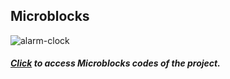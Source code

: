 ## Microblocks

![alarm-clock](https://user-images.githubusercontent.com/112697142/189045944-ed33d0a5-4f47-4fb4-877f-07f66cd5db76.PNG)

##### [Click](https://microblocks.fun/run/microblocks.html#project=projectName%20%27Termometre%27%0A%0Amodule%20main%0Aauthor%20unknown%0Aversion%201%200%20%0Adescription%20%27%27%0Avariables%20temperature%20%0A%0Ascript%20161%20104%20%7B%0AwhenStarted%0AOLEDInit_I2C%20%27OLED_0.96in%27%20%273C%27%200%20false%0Aforever%20%7B%0A%20%20OLEDwrite%20%27Temperature%3A%27%2015%2010%20false%0A%20%20OLEDwrite%20%28%27%5Bdata%3Ajoin%5D%27%20%28pb_temperature%29%20%27%27%29%2055%2030%20false%0A%20%20OLEDwrite%20%27degree%27%2040%2050%20false%0A%7D%0A%7D%0A%0A%0Amodule%20DHT%20Input%0Aauthor%20MicroBlocks%0Aversion%201%201%20%0Atags%20sensor%20dht11%20dht22%20temperature%20humidity%20%0Adescription%20%27Support%20for%20the%20DHT11%20and%20DHT22%20environmental%20sensors.%20These%20sensors%20provide%20temperature%20and%20humidity%20readings.%27%0Avariables%20_dht_temperature%20_dht_humidity%20_dhtData%20_dhtLastReadTime%20%0A%0A%09spec%20%27r%27%20%27temperature_DHT11%27%20%27temperature%20%28Celsius%29%20DHT11%20pin%20_%27%20%27auto%27%204%0A%09spec%20%27r%27%20%27humidity_DHT11%27%20%27humidity%20DHT11%20pin%20_%27%20%27auto%27%204%0A%09spec%20%27r%27%20%27temperature_DHT22%27%20%27temperature%20%28Celsius%29%20DHT22%20pin%20_%27%20%27auto%27%204%0A%09spec%20%27r%27%20%27humidity_DHT22%27%20%27humidity%20DHT22%20pin%20_%27%20%27auto%27%204%0A%09spec%20%27%20%27%20%27_dhtReadData%27%20%27_dhtReadData%20pin%20_%27%20%27auto%20any%27%204%0A%09spec%20%27r%27%20%27_dhtChecksumOkay%27%20%27_dhtChecksumOkay%27%20%27any%27%0A%09spec%20%27%20%27%20%27_dhtUpdate%27%20%27_dhtUpdate%20_%20isDHT11%20_%27%20%27auto%20bool%20any%27%204%20true%0A%09spec%20%27r%27%20%27_dhtReady%27%20%27_dhtReady%27%20%27any%27%0A%0Ato%20%27_dhtChecksumOkay%27%20%7B%0A%20%20local%20%27checksum%27%200%0A%20%20for%20i%204%20%7B%0A%20%20%20%20checksum%20%2B%3D%20%28at%20i%20_dhtData%29%0A%20%20%7D%0A%20%20checksum%20%3D%20%28checksum%20%26%20255%29%0A%20%20return%20%28checksum%20%3D%3D%20%28at%205%20_dhtData%29%29%0A%7D%0A%0Ato%20%27_dhtReadData%27%20pin%20%7B%0A%20%20comment%20%27Create%20DHT%20data%20array%20the%20first%20time%27%0A%20%20if%20%28_dhtData%20%3D%3D%200%29%20%7B%0A%20%20%20%20_dhtData%20%3D%20%28newList%205%29%0A%20%20%7D%0A%20%20comment%20%27Pull%20pin%20low%20for%20%3E18msec%20to%20request%20data%27%0A%20%20digitalWriteOp%20pin%20false%0A%20%20waitMillis%2020%0A%20%20local%20%27useDHTPrimitive%27%20%28booleanConstant%20true%29%0A%20%20if%20useDHTPrimitive%20%7B%0A%20%20%20%20result%20%3D%20%28%27%5Bsensors%3AreadDHT%5D%27%20pin%29%0A%20%20%20%20if%20%28%28booleanConstant%20false%29%20%21%3D%20result%29%20%7B%0A%20%20%20%20%20%20_dhtData%20%3D%20result%0A%20%20%20%20%7D%0A%20%20%20%20return%200%0A%20%20%7D%0A%20%20comment%20%27Read%20DHT%20start%20pulses%20%28H%20L%20H%20L%29%27%0A%20%20waitUntil%20%28digitalReadOp%20pin%29%0A%20%20waitUntil%20%28not%20%28digitalReadOp%20pin%29%29%0A%20%20waitUntil%20%28digitalReadOp%20pin%29%0A%20%20waitUntil%20%28not%20%28digitalReadOp%20pin%29%29%0A%20%20local%20%27i%27%201%0A%20%20local%20%27byte%27%200%0A%20%20local%20%27bit%27%201%0A%20%20comment%20%27Read%2040%20bits%20%285%20bytes%29%27%0A%20%20repeat%2040%20%7B%0A%20%20%20%20waitUntil%20%28digitalReadOp%20pin%29%0A%20%20%20%20local%20%27start%27%20%28microsOp%29%0A%20%20%20%20waitUntil%20%28not%20%28digitalReadOp%20pin%29%29%0A%20%20%20%20if%20%28%28%28microsOp%29%20-%20start%29%20%3E%2040%29%20%7B%0A%20%20%20%20%20%20comment%20%27Long%20pulse%20-%20append%20a%20%221%22%20bit%27%0A%20%20%20%20%20%20byte%20%2B%3D%201%0A%20%20%20%20%7D%0A%20%20%20%20if%20%28bit%20%3D%3D%208%29%20%7B%0A%20%20%20%20%20%20atPut%20i%20_dhtData%20byte%0A%20%20%20%20%20%20i%20%2B%3D%201%0A%20%20%20%20%20%20byte%20%3D%200%0A%20%20%20%20%20%20bit%20%3D%201%0A%20%20%20%20%7D%20else%20%7B%0A%20%20%20%20%20%20byte%20%3D%20%28byte%20%3C%3C%201%29%0A%20%20%20%20%20%20bit%20%2B%3D%201%0A%20%20%20%20%7D%0A%20%20%20%20waitUntil%20%28not%20%28digitalReadOp%20pin%29%29%0A%20%20%7D%0A%7D%0A%0Ato%20%27_dhtReady%27%20%7B%0A%20%20local%20%27elapsed%27%20%28%28millisOp%29%20-%20_dhtLastReadTime%29%0A%20%20return%20%28or%20%28elapsed%20%3C%200%29%20%28elapsed%20%3E%202000%29%29%0A%7D%0A%0Ato%20%27_dhtUpdate%27%20pin%20isDHT11%20%7B%0A%20%20if%20%28%27_dhtReady%27%29%20%7B%0A%20%20%20%20%27_dhtReadData%27%20pin%0A%20%20%20%20_dhtLastReadTime%20%3D%20%28millisOp%29%0A%20%20%7D%0A%20%20if%20%28%27_dhtChecksumOkay%27%29%20%7B%0A%20%20%20%20if%20isDHT11%20%7B%0A%20%20%20%20%20%20_dht_temperature%20%3D%20%28at%203%20_dhtData%29%0A%20%20%20%20%20%20_dht_humidity%20%3D%20%28at%201%20_dhtData%29%0A%20%20%20%20%7D%20else%20%7B%0A%20%20%20%20%20%20local%20%27n%27%20%28%28%28at%201%20_dhtData%29%20%2A%20256%29%20%2B%20%28at%202%20_dhtData%29%29%0A%20%20%20%20%20%20_dht_humidity%20%3D%20%28%28n%20%2B%205%29%20%2F%2010%29%0A%20%20%20%20%20%20n%20%3D%20%28%28%28%28at%203%20_dhtData%29%20%26%20127%29%20%2A%20256%29%20%2B%20%28at%204%20_dhtData%29%29%0A%20%20%20%20%20%20if%20%28%28%28at%203%20_dhtData%29%20%26%20128%29%20%21%3D%200%29%20%7B%0A%20%20%20%20%20%20%20%20n%20%3D%20%280%20-%20n%29%0A%20%20%20%20%20%20%7D%0A%20%20%20%20%20%20_dht_temperature%20%3D%20%28%28n%20%2B%205%29%20%2F%2010%29%0A%20%20%20%20%7D%0A%20%20%7D%0A%7D%0A%0Ato%20humidity_DHT11%20pin%20%7B%0A%20%20%27_dhtUpdate%27%20pin%20true%0A%20%20return%20_dht_humidity%0A%7D%0A%0Ato%20humidity_DHT22%20pin%20%7B%0A%20%20%27_dhtUpdate%27%20pin%20false%0A%20%20return%20_dht_humidity%0A%7D%0A%0Ato%20temperature_DHT11%20pin%20%7B%0A%20%20%27_dhtUpdate%27%20pin%20true%0A%20%20return%20_dht_temperature%0A%7D%0A%0Ato%20temperature_DHT22%20pin%20%7B%0A%20%20%27_dhtUpdate%27%20pin%20false%0A%20%20return%20_dht_temperature%0A%7D%0A%0A%0Amodule%20%27OLED%20Graphics%27%20Output%0Aauthor%20%27Turgut%20Guneysu%27%0Aversion%201%209%20%0Achoices%20ModeMenu%20Horizontal%20Vertical%20%0Achoices%20OnOffMenu%20On%20Off%20%0Achoices%20VideoMenu%20Inverse%20Normal%20%0Achoices%20DispTypeMenu%20%27OLED_0.96in%27%20%27OLED_2.42in%27%20%0Adescription%20%27Supports%200.96in%20and%202.42in%20OLED%20Displays%20with%20SD1306%20and%20SD1309%20chipsets.%20Comm%20mode%20is%20I2C%20or%20SPI.%0AChanges%3A%0A-%20always%20display%20buffer%0A-%20defer%20display%20updates%20block%0A-%20remove%20reveal%0A-%20switch%20to%20x%20%280-127%29%2C%20y%20%280-63%29%0A-%20Pruned%20commands%20and%20vars%0A-%20textX%20and%20textY%0A-%20Text%20at%20any%20x%20and%20y%0A-%20handles%20newLines%0A-%20removed%20dependencies%0A-%20unified%20data%20format%20for%20chars%2C%20sprites%2C%20and%20images%0A-%20image%20draw%20at%20any%20x%2Cy%0A-%20image%20draw%20bug%20fix%0A-%20stack%20overflow%20fix%0A%27%0Avariables%20OLEDReady%20OLEDi2cAddr%20_GDBuffer%20_begCol%20_begRow%20_cDecTBL%20_comma%20_cTABLE%20_comMode%20_dcPin%20_delayGDUpd%20_displayType%20_endCol%20_endRow%20_eol%20_resetPin%20_textX%20_textY%20_dataPrefix%20_byteCount%20_imgData%20_imgWidth%20_imgHeight%20%0A%0A%09spec%20%27%20%27%20%27OLEDInit_I2C%27%20%27initialize%20i2c%20_%20address%28hex%29%20_%20reset%20pin%23%20_%20flip%20_%27%20%27str.DispTypeMenu%20auto%20auto%20bool%27%20%27OLED_0.96in%27%20%273C%27%20%27-%27%20false%0A%09spec%20%27%20%27%20%27OLEDInit_SPI%27%20%27initialize%20spi%20_%20d%2Fc%20pin%23%20_%20reset%20pin%23%20_%20flip%20_%27%20%27str.DispTypeMenu%20auto%20auto%20bool%27%20%27OLED_2.42in%27%2016%208%20false%0A%09spec%20%27%20%27%20%27OLEDwrite%27%20%27write%20_%20at%20x%20_%20y%20_%20inverse%20_%27%20%27auto%20auto%20auto%20bool%27%20%27Hello%21%27%200%200%20false%0A%09spec%20%27%20%27%20%27OLEDshowGDBuffer%27%20%27show%20display%20buffer%27%0A%09spec%20%27%20%27%20%27OLEDclear%27%20%27clear%27%0A%09spec%20%27%20%27%20%27OLEDcontrast%27%20%27set%20contrast%20%281-4%29%20_%27%20%27auto%27%202%0A%09spec%20%27%20%27%20%27OLEDdrawCircle%27%20%27draw%20circle%20at%20x%20_%20y%20_%20radius%20_%20erase%20_%27%20%27auto%20auto%20auto%20bool%27%2064%2032%20%2710%27%20false%0A%09spec%20%27%20%27%20%27OLEDdrawImage%27%20%27draw%20image%20_%20at%20x%20_%20y%20_%27%20%27auto%20auto%20auto%27%200%200%200%0A%09spec%20%27%20%27%20%27OLEDdrawLine%27%20%27draw%20line%20from%20x%20_%20y%20_%20to%20x%20_%20y%20_%20erase%20_%27%20%27auto%20auto%20auto%20auto%20bool%27%200%200%20127%2063%20false%0A%09spec%20%27%20%27%20%27OLEDdrawRect%27%20%27draw%20rectangle%20x%20_%20y%20_%20w%20_%20h%20_%20erase%20_%20rounding%283-15%29%20_%27%20%27auto%20auto%20auto%20auto%20bool%20auto%27%200%200%20127%2063%20false%200%0A%09spec%20%27%20%27%20%27OLEDflip%27%20%27_flip%20display%20top%20_%27%20%27bool%27%20false%0A%09spec%20%27r%27%20%27OLEDmakeImage%27%20%27make%20image%20_%20%3A%20%27%20%27microbitDisplay%27%2033084991%0A%09spec%20%27%20%27%20%27OLEDpixel%27%20%27set%20pixel%20x%20_%20y%20_%20erase%20_%27%20%27auto%20auto%20bool%27%200%200%20false%0A%09spec%20%27%20%27%20%27OLEDsetVideo%27%20%27set%20video%20_%27%20%27str.VideoMenu%27%20%27Inverse%27%0A%09spec%20%27r%27%20%27OLEDwru%27%20%27cursor%20location%27%0A%09spec%20%27%20%27%20%27defer%20display%20updates%27%20%27defer%20display%20updates%27%0A%09spec%20%27%20%27%20%27_GDDRAMoff%27%20%27_GDDRAMoff%27%0A%09spec%20%27%20%27%20%27_GDDRAMon%27%20%27_GDDRAMon%27%0A%09spec%20%27%20%27%20%27_OLEDcursorReset%27%20%27_cursor%20reset%27%0A%09spec%20%27%20%27%20%27_OLEDsetDisplay%27%20%27_set%20display%20_%27%20%27str.OnOffMenu%27%20%27On%27%0A%09spec%20%27%20%27%20%27_OLEDreset%27%20%27_set%20reset%20Pin%23%20_%27%20%27auto%27%20%270%27%0A%09spec%20%27%20%27%20%27_SPIWriteCmd%27%20%27_SPIWriteCmd%27%0A%09spec%20%27%20%27%20%27_SPIWriteData%27%20%27_SPIWriteData%27%0A%09spec%20%27%20%27%20%27_T1%27%20%27_T1%27%0A%09spec%20%27%20%27%20%27_T2%27%20%27_T2%27%0A%09spec%20%27%20%27%20%27_T3%27%20%27_T3%27%0A%09spec%20%27r%27%20%27_cBMP%27%20%27_cBMP%20_%20InvYN%20_%27%20%27auto%20bool%27%20%27%27%20false%0A%09spec%20%27%20%27%20%27_clearDisplay%27%20%27_clearDisplay%27%0A%09spec%20%27%20%27%20%27_corner%27%20%27_corner%20_%20_%20_%20_%20_%27%20%27auto%20auto%20auto%20auto%20bool%27%20%27TL%27%2032%201%200%20true%0A%09spec%20%27r%27%20%27_dec2hex%27%20%27_dec2hex%20_%27%20%27auto%27%200%0A%09spec%20%27%20%27%20%27_initChars%27%20%27_initChars%27%0A%09spec%20%27%20%27%20%27_initCheck%27%20%27_initCheck%27%0A%09spec%20%27%20%27%20%27_initDisplayHW%27%20%27_initDisplayHW%27%0A%09spec%20%27%20%27%20%27_initLibrary%27%20%27_initLibrary%27%0A%09spec%20%27%20%27%20%27_process%20image%20data%27%20%27_process%20image%20data%20_%27%20%27auto%27%20%27%20%27%0A%09spec%20%27%20%27%20%27_sendCmd%27%20%27_sendCmd%20_%27%20%27auto%27%20%27%27%0A%09spec%20%27%20%27%20%27_verifyXY%27%20%27_verifyXY%20_%20_%27%20%27auto%20auto%27%200%200%0A%0Ato%20OLEDInit_I2C%20dispType%20i2cAddr%20resetPin%20flip%20%7B%0A%20%20comment%20%27Sets%20display%20type%20and%20interface%20and%20initializes%20HW%20settings.%0ADo%20NOT%20set%20a%20ResetPin%23%20unless%20one%20exists%20on%20the%20display%20hardware.%0ANOTE%3A%0ADisplays%20supported%3A%0A-%20OLED%200.96in%20%28SD1306%20chip%29%20and%0A-%20OLED%202.42%22%20%28SD1309%20chip%29%0ABoth%20displays%20are%20128x64%20pixels%20or%2016x8%20characters%20in%20size.%0ADisplays%20come%20in%20dual%20mode%20version%20%28i2c%20and%20spi%29%20and%20pure%20i2c.%0APure%20i2c%20models%20do%20not%20have%20a%20Reset%20pin.%0A%0Aflip%20setting%20controls%20display%20hardware%20write%20direction%3A%0A-%20false%3A%20top%20to%20bottom%0A-%20true%3A%20bottom%20to%20top%27%0A%20%20_comma%20%3D%20%28%27%5Bdata%3AunicodeString%5D%27%2044%29%0A%20%20_comMode%20%3D%20%27i2c%27%0A%20%20OLEDi2cAddr%20%3D%20%28hexToInt%20%28%27%5Bdata%3Ajoin%5D%27%20%28%27%5Bdata%3AunicodeString%5D%27%2032%29%20i2cAddr%29%29%0A%20%20if%20%28dispType%20%3D%3D%20%27OLED_0.96in%27%29%20%7B%0A%20%20%20%20_displayType%20%3D%206%0A%20%20%20%20_resetPin%20%3D%20resetPin%0A%20%20%7D%20else%20%7B%0A%20%20%20%20_displayType%20%3D%209%0A%20%20%20%20_resetPin%20%3D%20resetPin%0A%20%20%7D%0A%20%20%27_initDisplayHW%27%0A%20%20if%20flip%20%7B%0A%20%20%20%20OLEDflip%20true%0A%20%20%7D%0A%20%20%27_initLibrary%27%0A%20%20OLEDclear%0A%7D%0A%0Ato%20OLEDInit_SPI%20dispType%20dcPin%20resetPin%20flip%20%7B%0A%20%20comment%20%27Sets%20display%20type%20and%20interface%20and%20initializes%20HW%20settings.%0ASPI%20four%20wire%20in%20Mode-0%20is%20supported.%20Max%20speed%3D10000000.%0A%0ADo%20NOT%20set%20a%20ResetPin%23%20unless%20one%20exists%20on%20the%20display%20hardware.%0ANOTE%3A%0ADisplays%20supported%3A%0A-%20OLED%200.96in%20%28SD1306%20chip%29%20and%0A-%20OLED%202.42%22%20%28SD1309%20chip%29%0ABoth%20displays%20are%20128x64%20pixels%20or%2016x8%20characters%20in%20size.%0ADisplays%20come%20in%20dual%20mode%20version%20%28i2c%20and%20spi%29%20and%20pure%20i2c.%0APure%20i2c%20models%20do%20not%20have%20a%20Reset%20pin.%0Aflip%20setting%20controls%20display%20hardware%20write%20direction%3A%0A-%20false%3A%20top%20to%20bottom%0A-%20true%3A%20bottom%20to%20top%27%0A%20%20_comma%20%3D%20%28%27%5Bdata%3AunicodeString%5D%27%2044%29%0A%20%20_comMode%20%3D%20%27spi%27%0A%20%20_dcPin%20%3D%20dcPin%0A%20%20if%20%28dispType%20%3D%3D%20%27OLED_0.96in%27%29%20%7B%0A%20%20%20%20_displayType%20%3D%206%0A%20%20%20%20_resetPin%20%3D%20resetPin%0A%20%20%7D%20else%20%7B%0A%20%20%20%20_displayType%20%3D%209%0A%20%20%20%20_resetPin%20%3D%20resetPin%0A%20%20%7D%0A%20%20%27%5Bsensors%3AspiSetup%5D%27%2010000000%0A%20%20%27_initDisplayHW%27%0A%20%20if%20flip%20%7B%0A%20%20%20%20OLEDflip%20true%0A%20%20%7D%0A%20%20%27_initLibrary%27%0A%20%20OLEDclear%0A%7D%0A%0Ato%20OLEDclear%20%7B%0A%20%20comment%20%27Set%20bounds%20to%20FullScreen%20and%20CLEARs%20display%0Aand%20GDBuffer.%27%0A%20%20_GDBuffer%20%3D%20%28%27%5Bdata%3AnewByteArray%5D%27%201024%29%0A%20%20%27_initCheck%27%0A%20%20%27_OLEDcursorReset%27%0A%20%20OLEDshowGDBuffer%0A%7D%0A%0Ato%20OLEDcontrast%20contrast%20%7B%0A%20%20comment%20%27Sets%20the%20brightness%20control%20of%20the%20display%20to%20one%20of%20four%20values.%0A1%20is%20the%20least%20bright%2C%204%20is%20the%20brightest%20setting.%27%0A%20%20%27_initCheck%27%0A%20%20local%20%27cLevels%27%20%28%27%5Bdata%3AmakeList%5D%27%200%20%271F%27%20%272F%27%20%27F0%27%29%0A%20%20if%20%28and%20%28contrast%20%3E%3D%201%29%20%28contrast%20%3C%3D%204%29%29%20%7B%0A%20%20%20%20local%20%27i2cCmd%27%20%28%27%5Bdata%3Ajoin%5D%27%20%2781%27%20_comma%20%28at%20contrast%20cLevels%29%29%0A%20%20%20%20%27_sendCmd%27%20i2cCmd%0A%20%20%7D%20else%20%7B%0A%20%20%20%20sayIt%20%27Error%20in%20CONTRAST%20Level%27%0A%20%20%7D%0A%7D%0A%0Ato%20OLEDdrawCircle%20cx%20cy%20r%20erase%20%7B%0A%20%20comment%20%27Bresenham%20Circle%3A%0ADraws%20circles%2C%20even%20partially%20bigger%20than%20the%20display.%0Ax%3A%200-127%0Ay%3A%200-63%0Avoid%20plotCircle%28int%20xm%2C%20int%20ym%2C%20int%20r%29%0A%7B%0A%20%20%20int%20x%20%3D%20-r%2C%20y%20%3D%200%2C%20err%20%3D%202-2%2Ar%3B%20%2F%2A%20II.%20Quadrant%20%2A%2F%0A%20%20%20do%20%7B%0A%20%20%20%20%20%20setPixel%28xm-x%2C%20ym%2By%29%3B%20%2F%2A%20%20%20I.%20Quadrant%20%2A%2F%0A%20%20%20%20%20%20setPixel%28xm-y%2C%20ym-x%29%3B%20%2F%2A%20%20II.%20Quadrant%20%2A%2F%0A%20%20%20%20%20%20setPixel%28xm%2Bx%2C%20ym-y%29%3B%20%2F%2A%20III.%20Quadrant%20%2A%2F%0A%20%20%20%20%20%20setPixel%28xm%2By%2C%20ym%2Bx%29%3B%20%2F%2A%20%20IV.%20Quadrant%20%2A%2F%0A%20%20%20%20%20%20r%20%3D%20err%3B%0A%20%20%20%20%20%20if%20%28r%20%3C%3D%20y%29%20err%20%2B%3D%20%2B%2By%2A2%2B1%3B%20%20%20%20%20%20%20%20%20%20%20%2F%2A%20e_xy%2Be_y%20%3C%200%20%2A%2F%0A%20%20%20%20%20%20if%20%28r%20%3E%20x%20%7C%7C%20err%20%3E%20y%29%20err%20%2B%3D%20%2B%2Bx%2A2%2B1%3B%20%2F%2A%20e_xy%2Be_x%20%3E%200%20or%20no%202nd%20y-step%20%2A%2F%0A%20%20%20%7D%20while%20%28x%20%3C%200%29%3B%0A%7D%27%0A%20%20%27_initCheck%27%0A%20%20local%20%27x%27%20%28-1%20%2A%20r%29%0A%20%20local%20%27y%27%200%0A%20%20local%20%27err%27%20%282%20-%20%282%20%2A%20r%29%29%0A%20%20repeatUntil%20%28x%20%3E%3D%200%29%20%7B%0A%20%20%20%20OLEDpixel%20%28cx%20-%20x%29%20%28cy%20%2B%20y%29%20erase%0A%20%20%20%20OLEDpixel%20%28cx%20-%20y%29%20%28cy%20-%20x%29%20erase%0A%20%20%20%20OLEDpixel%20%28cx%20%2B%20x%29%20%28cy%20-%20y%29%20erase%0A%20%20%20%20OLEDpixel%20%28cx%20%2B%20y%29%20%28cy%20%2B%20x%29%20erase%0A%20%20%20%20r%20%3D%20err%0A%20%20%20%20if%20%28r%20%3C%3D%20y%29%20%7B%0A%20%20%20%20%20%20y%20%2B%3D%201%0A%20%20%20%20%20%20err%20%3D%20%28err%20%2B%20%28%28y%20%2A%202%29%20%2B%201%29%29%0A%20%20%20%20%7D%0A%20%20%20%20if%20%28or%20%28r%20%3E%20x%29%20%28err%20%3E%20y%29%29%20%7B%0A%20%20%20 "Click") to access Microblocks codes of the project.
